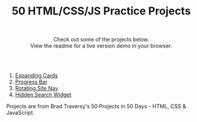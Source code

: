 <h1 align="center">50 HTML/CSS/JS Practice Projects</h1>
<br>
<p align="center">Check out some of the projects below. <br>
View the readme for a live version demo in your browser. </p>
<br>
<br>
<div style="display: inline-block; text-align: left;">
<ol>
<li><a href="https://github.com/JRBoland/js_practice_projects/tree/main/expanding-cards">Expanding Cards</a></li>
<li><a href="https://github.com/JRBoland/js_practice_projects/tree/main/js-progress-bar">Progress Bar</a></li>
<li><a href="https://github.com/JRBoland/js_practice_projects/tree/main/rotating-site-nav">Rotating Site Nav</a></li>
<li><a href="https://github.com/JRBoland/js_practice_projects/tree/main/hidden-search-widget">Hidden Search Widget</a></li>
</ol>
<p>Projects are from Brad Traversy's 50 Projects in 50 Days - HTML, CSS & JavaScript.
</div>
